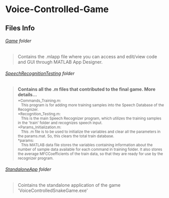 # Voice-Controlled-Game
## Files Info
###### [Game](https://github.com/iamjohnalex/Voice-Controlled-Game/tree/main/Game) folder
>Contains the .mlapp file where you can access and edit/view code and GUI through MATLAB App Designer.

###### [SpeechRecognitionTesting](https://github.com/iamjohnalex/Voice-Controlled-Game/tree/main/SpeechRecognitionTesting) folder
>**Contains all the .m files that contributed to the final game. More details...**
<sub><br>*Commands_Training.m:<br>
  &nbsp;&nbsp;&nbsp;This program is for adding more training samples into the Speech Database 
  of the Recognizer. 
<br>*Recognition_Testing.m:<br>
  &nbsp;&nbsp;&nbsp;This is the main Speech Recognizer program, which utilizes the training
  samples in the 'train' folder and recognizes speech input.
<br>*Params_Initialization.m:<br>
  &nbsp;&nbsp;&nbsp;This .m file is to be used to initialize the variables and clear all the 
  parameters in the params.mat. So, this clears the total train database.
<br>*params:<br>
  &nbsp;&nbsp;&nbsp;This MATLAB data file stores the variables containing information about
  the number of sample data available for each command in training folder.
  It also stores the average MFCCoefficients of the train data, so that 
  they are ready for use by the recognizer program.</sub>

###### [StandaloneApp](https://github.com/iamjohnalex/Voice-Controlled-Game/tree/main/StandaloneApp) folder
>Cointains the standalone application of the game 'VoiceControlledSnakeGame.exe'
